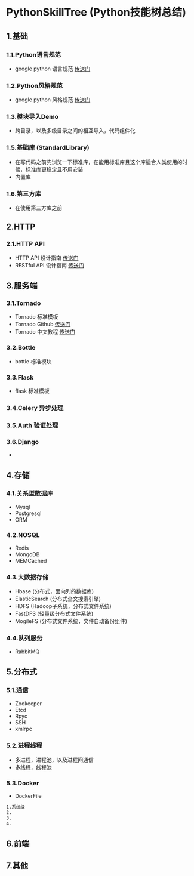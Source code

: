 # PythonSkillTree (Python技能树总结)

## 1.基础
### 1.1.Python语言规范
+ google python 语言规范    [传送门](http://zh-google-styleguide.readthedocs.org/en/latest/google-python-styleguide/python_style_rules/)

### 1.2.Python风格规范
+ google python 风格规范    [传送门](http://zh-google-styleguide.readthedocs.org/en/latest/google-python-styleguide/python_style_rules/)

### 1.3.模块导入Demo
+ 跨目录，以及多级目录之间的相互导入，代码组件化

### 1.5.基础库 (StandardLibrary)
+ 在写代码之前先浏览一下标准库，在能用标准库且这个库适合人类使用的时候，标准库更稳定且不用安装
+ 内置库

### 1.6.第三方库
+ 在使用第三方库之前

## 2.HTTP
### 2.1.HTTP API
+ HTTP API 设计指南    [传送门](http://www.oschina.net/translate/http-api-design)
+ RESTful API 设计指南    [传送门](http://www.ruanyifeng.com/blog/2014/05/restful_api.html)

## 3.服务端
### 3.1.Tornado
+ Tornado 标准模板
+ Tornado Github [传送门](https://github.com/tornadoweb/tornado)
+ Tornado 中文教程 [传送门](https://github.com/alioth310/itt2zh)

### 3.2.Bottle
+ bottle 标准模块

### 3.3.Flask
+ flask 标准模板

### 3.4.Celery 异步处理
### 3.5.Auth 验证处理
### 3.6.Django
+ 

## 4.存储
### 4.1.关系型数据库
+ Mysql
+ Postgresql
+ ORM

### 4.2.NOSQL
+ Redis
+ MongoDB
+ MEMCached

### 4.3.大数据存储
+ Hbase (分布式，面向列的数据库)
+ ElasticSearch (分布式全文搜索引擎)
+ HDFS (Hadoop子系统，分布式文件系统)
+ FastDFS (轻量级分布式文件系统)
+ MogileFS (分布式文件系统，文件自动备份组件)

### 4.4.队列服务
+ RabbitMQ

## 5.分布式
### 5.1.通信
+ Zookeeper
+ Etcd
+ Rpyc
+ SSH
+ xmlrpc

### 5.2.进程线程
+ 多进程，进程池，以及进程间通信
+ 多线程，线程池

### 5.3.Docker
+ DockerFile

``` bash
1.系统级
2.
3.
4.
```

## 6.前端

## 7.其他
